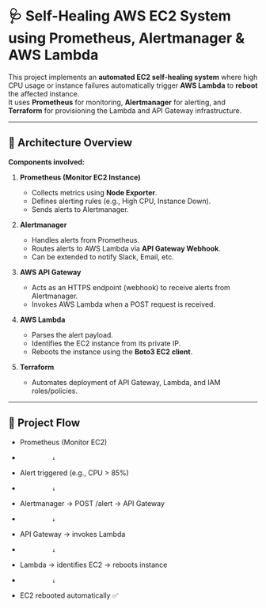 # 🩺 Self-Healing AWS EC2 System using Prometheus, Alertmanager & AWS Lambda

This project implements an **automated EC2 self-healing system** where high CPU usage or instance failures automatically trigger **AWS Lambda** to **reboot** the affected instance.  
It uses **Prometheus** for monitoring, **Alertmanager** for alerting, and **Terraform** for provisioning the Lambda and API Gateway infrastructure.

---

## 🚀 Architecture Overview

**Components involved:**
1. **Prometheus (Monitor EC2 Instance)**
   - Collects metrics using **Node Exporter**.
   - Defines alerting rules (e.g., High CPU, Instance Down).
   - Sends alerts to Alertmanager.

2. **Alertmanager**
   - Handles alerts from Prometheus.
   - Routes alerts to AWS Lambda via **API Gateway Webhook**.
   - Can be extended to notify Slack, Email, etc.

3. **AWS API Gateway**
   - Acts as an HTTPS endpoint (webhook) to receive alerts from Alertmanager.
   - Invokes AWS Lambda when a POST request is received.

4. **AWS Lambda**
   - Parses the alert payload.
   - Identifies the EC2 instance from its private IP.
   - Reboots the instance using the **Boto3 EC2 client**.

5. **Terraform**
   - Automates deployment of API Gateway, Lambda, and IAM roles/policies.

---

## 🧩 Project Flow

-  Prometheus (Monitor EC2)
-              ↓
-  Alert triggered (e.g., CPU > 85%)
-              ↓
-  Alertmanager → POST /alert → API Gateway
-              ↓
-  API Gateway → invokes Lambda
-              ↓
-  Lambda → identifies EC2 → reboots instance
-              ↓
-  EC2 rebooted automatically ✅